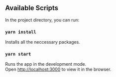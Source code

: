 ## Available Scripts

In the project directory, you can run:

### `yarn install`

Installs all the neccessary packages.

### `yarn start`

Runs the app in the development mode.\
Open [http://localhost:3000](http://localhost:3000) to view it in the browser.
